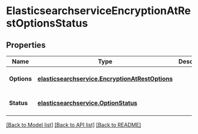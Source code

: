 # ElasticsearchserviceEncryptionAtRestOptionsStatus
## Properties

Name | Type | Description | Notes
------------ | ------------- | ------------- | -------------
**Options** | [**elasticsearchservice.EncryptionAtRestOptions**](elasticsearchservice.EncryptionAtRestOptions.md) |  | [optional] [default to null]
**Status** | [**elasticsearchservice.OptionStatus**](elasticsearchservice.OptionStatus.md) |  | [optional] [default to null]

[[Back to Model list]](../README.md#documentation-for-models) [[Back to API list]](../README.md#documentation-for-api-endpoints) [[Back to README]](../README.md)

